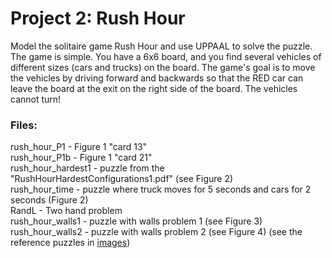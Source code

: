 # Project 2: Rush Hour
Model the solitaire game Rush Hour and use
UPPAAL to solve the puzzle. The game is simple. You have a 6x6 board, and you find several vehicles of different sizes (cars and trucks) on the board. The game's goal is to move the
vehicles by driving forward and backwards so that the RED car can
leave the board at the exit on the right side of the board. The vehicles cannot turn!


### Files:
rush_hour_P1 - Figure 1 "card 13"\
rush_hour_P1b - Figure 1 "card 21"\
rush_hour_hardest1 - puzzle from the "RushHourHardestConfigurations1.pdf" (see Figure 2)\
rush_hour_time - puzzle where truck moves for 5 seconds and cars for 2 seconds (Figure 2)\
RandL - Two hand problem\
rush_hour_walls1 - puzzle with walls problem 1 (see Figure 3)\
rush_hour_walls2 - puzzle with walls problem 2 (see Figure 4)
(see the reference puzzles in [images](/images))
